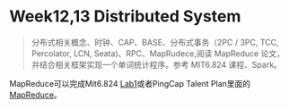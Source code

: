 # Week12,13 Distributed System
> 分布式相关概念、时钟、CAP、BASE、分布式事务（2PC / 3PC, TCC, Percolator, LCN, Seata)、RPC、MapRudece,阅读 MapReduce 论文，并结合相关框架实现一个单词统计程序。参考 MIT6.824 课程、Spark。

MapReduce可以完成Mit6.824 [Lab1](https://pdos.csail.mit.edu/6.824/)或者PingCap Talent Plan里面的[MapReduce](https://github.com/IcePigZDB/talent-plan/tree/master/tidb/mapreduce)。